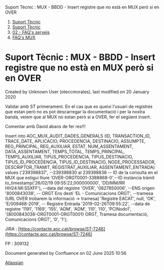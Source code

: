 Suport Tècnic : MUX - BBDD - Insert registre que no està en MUX però si en OVER  

1.  [Suport Tècnic](index.html)
2.  [Suport Tècnic](13893782.html)
3.  [02 - FAQ's serveis](26313393.html)
4.  [FAQ's MUX](28705591.html)

Suport Tècnic : MUX - BBDD - Insert registre que no està en MUX però si en OVER
===============================================================================

Created by Unknown User (oteccmorales), last modified on 20 January 2020

Validar amb ST primerament. En el cas que es queixi l'usuari de registres que estan però no es pot descarregar la documentació i per la nostra banda, veiem que al MUX no estan però si a OVER, fer el següent insert.

Comentar amb David abans de fer res!!!

  

Insert into AOC\_MUX\_AUDIT\_DADES\_GENERALS
  (ID,
   TRANSACTION\_ID,
   TRACE\_DATE,
   APLICACIO,
   PROCEDENCIA,
   DESTINACIO,
   ASSUMPTE,
   REG\_PRINCIPAL,
   REG\_AUXILIAR,
   ESTAT,
   NUM\_ASSENTAMENT,
   DATA\_ASSENTAMENT,
   TEMPS\_TOTAL,
   TEMPS\_PRINCIPAL,
   TEMPS\_AUXILIAR,
   TIPUS\_PROCEDENCIA,
   TIPUS\_DESTINACIO,
   TIPUS\_ID\_PROCEDENCIA,
   TIPUS\_ID\_DESTINACIO,
   NODE\_PROCESSADOR,
   DESCRIPTOR\_TRAMIT,
   REGISTRAT\_AUXILIAR,
   ASSENTAMENT\_ENTRADA)
values
  ('239398837', --239398830 al 239398838 -- ID de la consulta en el MUX que estigui lliure
   'OVER-ORGT0001-3388868-0',--ID instància tràmit
   to\_timestamp('26/02/19 09:55:22,000000000', 'DD/MM/RR HH24:MI:SSXFF'), --data del registre
   'OVER',
   '0827850006', --ENS origen
   '8000843038', -- ORGT Ens destí
   'EL - Comunicacions ORGT', --tramesa (URL OVER trobarem la informació -> tramesa)
   'Registre EACAT',
   null,
   'OK',
   'E/009468-2019', -- Registre Entrada
   '2019-02-26T09:55:22', --data de registre
   '1191',
   '1169',
   '155',
   'ADM',
   'ADM',
   'I10',
   'I10',
   'PCINodo1',
   '{8000843038-ORGT0001-ORGT0001} ORGT, Tramesa documentació, Comunicacions ORGT',
   '0',
   '1');

  

  

JIRA : [https://contacte.aoc.cat/browse/ST-7246](https://contacte.aoc.cat/browse/ST-7246)

FP : 309132 

  

  

Document generated by Confluence on 02 June 2025 10:56

[Atlassian](http://www.atlassian.com/)